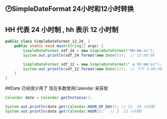 ## 🕑SimpleDateFormat 24小时和12小时转换 

## HH 代表 24 小时制 , hh 表示 12 小时制

```java
public class SimpleDateFormat_12_24_ {
	public static void main(String[] args) {
		SimpleDateFormat sdf_24 = new SimpleDateFormat("HH:mm:ss");
		System.out.println(sdf_24.format(new Date()));  // 15:00:00

		SimpleDateFormat sdf_12 = new SimpleDateFormat(" a hh:mm:ss");
		System.out.println(sdf_12.format(new Date()));  // 下午 3:00:00
	}
}
```

##Date 已经很少用了  现在多数使用Calender 来获取

```java
Calendar date = Calendar.getInstance();

System.out.println(date.get(Calendar.HOUR_OF_DAY)); // 15  24 小时制
System.out.println(date.get(Calendar.HOUR));   // 3  12 小时制
```
